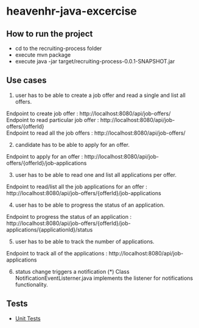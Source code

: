 # heavenhr-java-excercise

## How to run the project

* cd to the recruiting-process folder
* execute mvn package
* execute java -jar target/recruiting-process-0.0.1-SNAPSHOT.jar

	
## Use cases
1. user has to be able to create a job offer and read a single and list all offers. </br>

Endpoint to create job offer : http://localhost:8080/api/job-offers/ </br>
Endpoint to read particular job offer : http://localhost:8080/api/job-offers/{offerId} </br>
Endpoint to read all the job offers : http://localhost:8080/api/job-offers/ </br>

2. candidate has to be able to apply for an offer. </br>

Endpoint to apply for an offer : http://localhost:8080/api/job-offers/{offerId}/job-applications </br>

3. user has to be able to read one and list all applications per offer. </br>

Endpoint to read/list all the job applications for an offer : http://localhost:8080/api/job-offers/{offerId}/job-applications </br>

4. user has to be able to progress the status of an application. </br>

Endpoint to progress the status of an application : http://localhost:8080/api/job-offers/{offerId}/job-applications/{applicationId}/status

5. user has to be able to track the number of applications. </br>

Endpoint to track all of the applications : http://localhost:8080/api/job-applications </br>

6. status change triggers a notification (*)
Class NotificationEventListerner.java implements the listener for notifications functionality.
	
## Tests
- [Unit Tests](recruiting-process/src/test/java/com/heavenhr/recruiting-process/RecruitingProcessApplicationTests.java)
